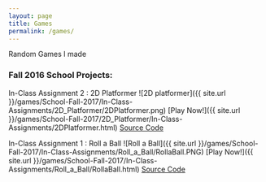 ```yaml
---
layout: page
title: Games
permalink: /games/
---
```


Random Games I made

### Fall 2016 School Projects:

In-Class Assignment 2 : 2D Platformer
![2D platformer]({{ site.url }}/games/School-Fall-2017/In-Class-Assignments/2D_Platformer/2DPlatformer.png)
[Play Now!]({{ site.url }}/games/School-Fall-2017/2D_Platformer/In-Class-Assignments/2DPlatformer.html)
[Source Code](https://github.com/Sindiewen/In-Class-Assignment-2-2D-Platformer-CS-214U)

In-Class Assignment 1 : Roll a Ball
![Roll a Ball]({{ site.url }}/games/School-Fall-2017/In-Class-Assignments/Roll_a_Ball/RollaBall.PNG)
[Play Now!]({{ site.url }}/games/School-Fall-2017/In-Class-Assignments/Roll_a_Ball/RollaBall.html)
[Source Code](https://github.com/Sindiewen/In-Class-Assignment-1-Roll-a-Ball-CS-214U)


